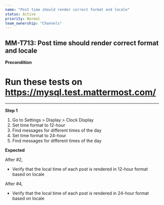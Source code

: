 ```yaml
---
name: "Post time should render correct format and locale"
status: Active
priority: Normal
team_ownership: "Channels"
---
```


## MM-T713: Post time should render correct format and locale

**Precondition**

# Run these tests on <https://mysql.test.mattermost.com/>

---

**Step 1**

1. Go to Settings > Display > Clock Display
2. Set time format to 12-hour
3. Find messages for different times of the day
4. Set time format to 24-hour
5. Find messages for different times of the day

**Expected**

After #2,

- Verify that the local time of each post is rendered in 12-hour format based on locale

After #4,

- Verify that the local time of each post is rendered in 24-hour format based on locale
